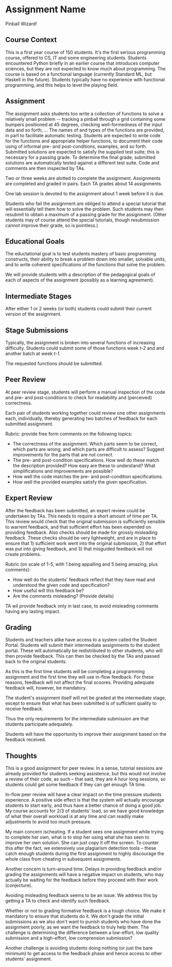 # Assignment Name

Pinball Wizard!

## Course Context

This is a first year course of 150 students. It's the first serious programming 
course, offered to CS, IT and some engineering students. Students encountered 
Python briefly in an earlier course that introduces computer sciences, but 
they are not expected to know much about programming.  The course is 
based on a functional language (currently Standard ML, but Haskell in the future). 
Students typically have no experience with functional programming, 
and this helps to level the playing field.

## Assignment

The assignment asks students too write a collection of functions to
solve a relatively small problem -- tracking a pinball through
a grid containing some  bumpers positioned at 45 degrees, 
checking well-formedness of the input data and so forth, ... 
The names of and types of the functions are provided, in part
to facilitate automatic testing. Students are expected to write 
code for the functions and appropriate helper functions, to document their code using of
informal pre- and post-conditions, examples, and so forth.
Submitted solutions are expected to satisfy the supplied test suite;
this is necessary for a passing grade.
To determine the final grade, submitted solutions are automatically 
tested against a different test suite. Code and comments are then 
inspected by TAs.

Two or three weeks are alotted to complete the assignment. Assignments are
completed and graded in pairs.  Each TA grades about 14 assignments.

One lab session is devoted to the assignment about 1 week before it is due.

Students who fail the assignment are obliged to attend a special tutorial
that will essentially tell them how to solve the problem. Such students may
then resubmit to obtain a maximum of a passing grade for the assignment.
(Other students may of course attend the special tutorials, though resubmission
cannot improve their grade, so is pointless.)


## Educational Goals

The eductational goal is to test students mastery of basic programming
constructs, their ability to break a problem down into smaller, solvable
units, and to write coherent specifications of the functions that solve
the problem.

We will provide students with a description of the pedagogical goals of each of
aspects of the assignment (possibly as a learning agreement).


## Intermediate Stages

After either 1 or 2 weeks (or both) students could submit their current
version of the assignment.

## Stage Submissions

Typically, the assignment is broken into several functions of increasing difficulty.
Students could submit some of those functions week _t-2_ and and another batch at week _t-1_.

The requested functions should be submitted. 

## Peer Review

At peer review stage, students will perform a manual inspection of 
the code and pre- and post-conditions to check for readability and (perceived) correctness.

Each pair of students working together could review one other assignments each, individually,
thereby generating two batches of feedback for each submitted assignment.

Rubric: provide free form comments on the following topics:

* The correctness of the assignment. Which parts seem to be correct, which parts are wrong, and which parts are difficult to assess? Suggest improvements for the parts that are not correct.
* The pre- and post-condition specifications. How well do these match the description provided? How easy are these to understand? What simplifications and improvements are possible? 
* How well the code matches the pre- and post-condition specifications. 
* How well the provided examples satisfy the given specification.

## Expert Review

After the feedback has been submitted, an expert review could be undertaken by TAs. This needs to require a short amount of time per TA. This review would check that the original submission is sufficiently sensible to warrent feedback, and that sufficient effort has been expended on providing feedback. Also checks should be made for grossly misleading feedback. These checks should be very lightweight, and are in place to ensure that 1) sufficient work went into the original submission, 2) that effort was put into giving feedback, and 3) that misguided feedback will not create problems.

Rubric (on scale of 1-5, with 1 being appalling and 5 being amazing, plus comments):
* How well do the students' feedback reflect that they have read and understood the given code and specification?
* How useful will this feedback be?
* Are the comments misleading? (Provide details)

TA wil provide feedback only in last case, to avoid misleading comments having any lasting impact.

## Grading


Students and teachers alike have access to a system called the Student Portal.
Students will submit their intermediate assignments to the student portal.
These  will automatically be redistributed to other students,
who will then provide feedback. This can then be checked by the TAs and 
passed back to the original students.

As this is the first time students will be completing a programming
assignment and the first time they will use in-flow feedback. 
For these reasons, feedback will not affect the final scoores.
Providing adequate feedback will, however, be mandatory. 

The student's assignment itself will not be graded at the intermediate stage, 
except to ensure that what has been submitted is of sufficient quality to 
receive feedback.

Thus the only requirements for the intermediate submission are that students
participate adequately. 

Students will have the opportunity to improve their assignment based on
the feedback received. 


## Thoughts

This is a good assignment for peer review. In a sense, tutorial sessions are already provided for students seeking assistence, but this would not involve a review of their code, as such – that said, they are 4 hour long sessions, so students could get some feedback if they can get enough TA time. 

In-flow peer review will have a clear impact on the time pressure students experience. A positive side effect is that the system will actually encourage students to start early, and thus have a better chance of doing a good job. My course accounts for 2/3 of students' load, so we have good knowledge of what their overall workload is at any time and can readily make adjustments to avoid too much pressure.

My main concern ischeating. If a student sees one assignment while trying to complete her own, what is to stop her using what she has seen to improve her own solution. She can just copy it off the screen. To counter this after the fact, we extensively use plagiarism detection tools – these catch enough students during the first assignment to highly discourage the whole class from cheating in subsequent assignments.

Another concern is turn-around time. Delays in providing feedback and/or grading the assignments will have a negative impact on students, who may actually be waiting for the feedback before they proceed with their work (conjecture).

Avoiding misleading feedback seems to be an issue. We address this by getting a TA to check and identify such feedback.

Whether or not to grading formative feedback is a tough choice. We make it mandatory to ensure that students do it. 
We don't grade the initial submissions as we also don't want to punish students who have done the  assignment poorly, as
we want the feedback to truly help them. The challenge is determining the difference between a low-effort, low quality submission and a high-effort, low comprension submission? 

Another challenge is avoiding students doing nothing (or just the bare minimum) to get access to the feedback phase and hence access to other students' assignment.

